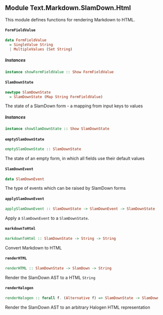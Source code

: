 ## Module Text.Markdown.SlamDown.Html

This module defines functions for rendering Markdown to HTML.

#### `FormFieldValue`

``` purescript
data FormFieldValue
  = SingleValue String
  | MultipleValues (Set String)
```

##### Instances
``` purescript
instance showFormFieldValue :: Show FormFieldValue
```

#### `SlamDownState`

``` purescript
newtype SlamDownState
  = SlamDownState (Map String FormFieldValue)
```

The state of a SlamDown form - a mapping from input keys to values

##### Instances
``` purescript
instance showSlamDownState :: Show SlamDownState
```

#### `emptySlamDownState`

``` purescript
emptySlamDownState :: SlamDownState
```

The state of an empty form, in which all fields use their default values

#### `SlamDownEvent`

``` purescript
data SlamDownEvent
```

The type of events which can be raised by SlamDown forms

#### `applySlamDownEvent`

``` purescript
applySlamDownEvent :: SlamDownState -> SlamDownEvent -> SlamDownState
```

Apply a `SlamDownEvent` to a `SlamDownState`.

#### `markdownToHtml`

``` purescript
markdownToHtml :: SlamDownState -> String -> String
```

Convert Markdown to HTML

#### `renderHTML`

``` purescript
renderHTML :: SlamDownState -> SlamDown -> String
```

Render the SlamDown AST to a HTML `String`

#### `renderHalogen`

``` purescript
renderHalogen :: forall f. (Alternative f) => SlamDownState -> SlamDown -> Array (HTML (f SlamDownEvent))
```

Render the SlamDown AST to an arbitrary Halogen HTML representation


